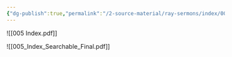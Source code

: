 ```yaml
---
{"dg-publish":true,"permalink":"/2-source-material/ray-sermons/index/005-chrono/"}
---
```


![[005 Index.pdf]]

![[005_Index_Searchable_Final.pdf]]